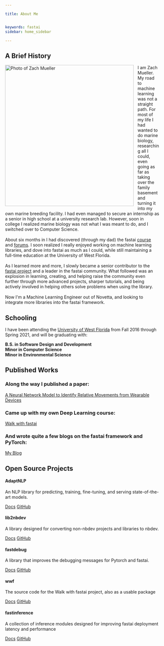 ```yaml
---

title: About Me


keywords: fastai
sidebar: home_sidebar

---
```

## A Brief History

<div class="row">
    <div class="panel panel-default text-center">
    <img src="/assets/images/portrait.png" alt="Photo of Zach Mueller" style="width:420px;height:460px; padding: 0px 10px 0px 0px" align="left">
    I am Zach Mueller. My road to machine learning was not a straight path. For most of my life I had wanted to do marine biology, researching all I could, even going as far as taking over the family basement and turning it into my own marine breeding facility. I had even managed to secure an internship as a senior in high school at a university research lab. However, soon in college I realized marine biology was not what I was meant to do, and I switched over to Computer Science.<br><br>About six months in I had discovered (through my dad) the fastai <a href="https://course.fast.ai">course</a> and <a href="https://forums.fast.ai">forums</a>. I soon realized I really enjoyed working on machine learning libraries, and dove into fastai as much as I could, while still maintaining a full-time education at the University of West Florida. <br><br>As I learned more and more, I slowly became a senior contributor to the <a href="https://github.com/fastai/fastai">fastai project</a> and a leader in the fastai community. What followed was an explosion in learning, creating, and helping raise the community even further through more advanced projects, sharper tutorials, and being actively involved in helping others solve problems when using the library. <br><br>Now I'm a Machine Learning Engineer out of Novetta, and looking to integrate more libraries into the fastai framework.
    </div>
</div>

<div class="row">
    <div class="panel panel-default text-center">
             <h2>Schooling</h2>
             <p>I have been attending the <a href="https://uwf.edu/">University of West Florida</a> from Fall 2016 through Spring 2021, and will be graduating with:</p>
         <span class="fa-stack fa-1x">
               <i class="fa fa-circle fa-stack-2x text-primary"></i>
               <i class="fa fa-hand-o-right fa-stack-1x fa-inverse"></i>
         </span>
        <b>B.S. in Software Design and Development</b>
        <br>
        <span class="fa-stack fa-1x">
               <i class="fa fa-circle fa-stack-2x text-primary"></i>
               <i class="fa fa-hand-o-right fa-stack-1x fa-inverse"></i>
         </span>
        <b>Minor in Computer Science</b>
        <br>
        <span class="fa-stack fa-1x">
               <i class="fa fa-circle fa-stack-2x text-primary"></i>
               <i class="fa fa-hand-o-right fa-stack-1x fa-inverse"></i>
         </span>
        <b>Minor in Environmental Science</b>
        <br>
        <h2>Published Works</h2>
        <h3>Along the way I published a paper:</h3>
        <span class="fa-stack fa-1x">
               <i class="fa fa-circle fa-stack-2x text-primary"></i>
               <i class="fa fa-book fa-stack-1x fa-inverse"></i>
         </span>
        <a href="https://ieeexplore.ieee.org/document/9368261">A Neural Network Model to Identify Relative Movements from Wearable Devices</a>
        <h3>Came up with my own Deep Learning course:</h3>
        <span class="fa-stack fa-1x">
               <i class="fa fa-circle fa-stack-2x text-primary"></i>
               <i class="fa fa-pencil fa-stack-1x fa-inverse"></i>
         </span>
        <a href="https://walkwithfastai.com/Introduction">Walk with fastai</a>
        <h3>And wrote quite a few blogs on the fastai framework and PyTorch:</h3>
        <span class="fa-stack fa-1x">
               <i class="fa fa-circle fa-stack-2x text-primary"></i>
               <i class="fa fa-bookmark fa-stack-1x fa-inverse"></i>
         </span>
        <a href="https://muellerzr.github.io/fastblog">My Blog</a>
        <div class="row">
         <div class="col-lg-12">
             <h2 class="page-header">Open Source Projects</h2>
         </div>
         <div class="col-md-3 col-sm-6">
             <div class="panel panel-default text-center">
                 <div class="panel-heading">
                     <span class="fa-stack fa-5x">
                           <i class="fa fa-circle fa-stack-2x text-primary"></i>
                           <i class="fa fa-language fa-stack-1x fa-inverse"></i>
                     </span>
                 </div>
                 <div class="panel-body">
                     <h4>AdaptNLP</h4>
                     <p>An NLP library for predicting, training, fine-tuning, and serving state-of-the-art models.</p>
                     <a href="https://novetta.github.io/adaptnlp" class="btn btn-primary">Docs</a>
                     <a href="https://github.com/novetta/adaptnlp" class="btn btn-primary">GitHub</a>
                 </div>
             </div>
         </div>
        <div class="col-md-3 col-sm-6">
             <div class="panel panel-default text-center">
                 <div class="panel-heading">
                     <span class="fa-stack fa-5x">
                           <i class="fa fa-circle fa-stack-2x text-primary"></i>
                           <i class="fa fa-book fa-stack-1x fa-inverse"></i>
                     </span>
                 </div>
                 <div class="panel-body">
                     <h4>lib2nbdev</h4>
                     <p>A library designed for converting non-nbdev projects and libraries to nbdev.</p>
                     <a href="https://novetta.github.io/lib2nbdev" class="btn btn-primary">Docs</a>
                     <a href="https://github.com/novetta/lib2nbdev" class="btn btn-primary">GitHub</a>
                 </div>
             </div>
         </div>
        <div class="col-md-3 col-sm-6">
             <div class="panel panel-default text-center">
                 <div class="panel-heading">
                     <span class="fa-stack fa-5x">
                           <i class="fa fa-circle fa-stack-2x text-primary"></i>
                           <i class="fa fa-bug fa-stack-1x fa-inverse"></i>
                     </span>
                 </div>
                 <div class="panel-body">
                     <h4>fastdebug</h4>
                     <p>A library that improves the debugging messages for Pytorch and fastai.</p>
                     <a href="https://muellerzr.github.io/fastdebug" class="btn btn-primary">Docs</a>
                     <a href="https://github.com/muellerzr/fastdebug" class="btn btn-primary">GitHub</a>
                 </div>
             </div>
         </div>
        <div class="col-md-3 col-sm-6">
             <div class="panel panel-default text-center">
                 <div class="panel-heading">
                     <span class="fa-stack fa-5x">
                           <i class="fa fa-circle fa-stack-2x text-primary"></i>
                           <i class="fa fa-tree fa-stack-1x fa-inverse"></i>
                     </span>
                 </div>
                 <div class="panel-body">
                     <h4>wwf</h4>
                     <p>The source code for the Walk with fastai project, also as a usable package</p>
                     <a href="https://walkwithfastai.com" class="btn btn-primary">Docs</a>
                     <a href="https://github.com/walkwithfastai/walkwithfastai.github.io" class="btn btn-primary">GitHub</a>
                 </div>
             </div>
         </div>
        <div class="col-md-3 col-sm-6">
             <div class="panel panel-default text-center">
                 <div class="panel-heading">
                     <span class="fa-stack fa-5x">
                           <i class="fa fa-circle fa-stack-2x text-primary"></i>
                           <i class="fa fa-tree fa-stack-1x fa-inverse"></i>
                     </span>
                 </div>
                 <div class="panel-body">
                     <h4>fastinference</h4>
                     <p>A collection of inference modules designed for improving fastai deployment latency and performance</p>
                     <a href="https://muellerzr.github.io/fastinference" class="btn btn-primary">Docs</a>
                     <a href="https://github.com/muellerzr/fastinference" class="btn btn-primary">GitHub</a>
                 </div>
             </div>
         </div>
</div>
        
</div>
